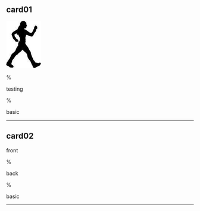 ## card01

<img src="344.jpg" />

%

testing 

%

basic

---

## card02

front

%

back 

%

basic

---


